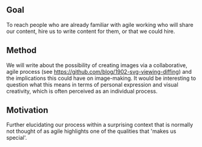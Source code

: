 ## Goal
To reach people who are already familiar with agile working who will share our content, hire us to write content for them, or that we could hire.

## Method
We will write about the possibility of creating images via a collaborative, agile process (see https://github.com/blog/1902-svg-viewing-diffing) and the implications this could have on image-making. It would be interesting to question what this means in terms of personal expression and visual creativity, which is often perceived as an individual process.

## Motivation
Further elucidating our process within a surprising context that is normally not thought of as agile highlights one of the qualities that 'makes us special'.
